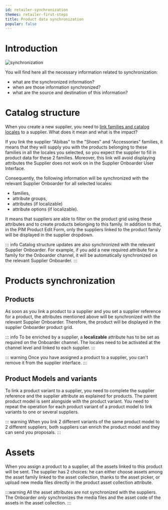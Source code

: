 ```yaml
---
id: retailer-synchronization
themes: retailer-first-steps
title: Product data synchronization
popular: false
---
```


# Introduction

![synchronization](../img/synchronization.svg)

You will find here all the necessary information related to synchronization:
- what are the synchronized information?
- when are those information synchronized?
- what are the source and destination of this information?

# Catalog structure

When you create a new supplier, you need to [link families and catalog locales](./manage-supplier.html) to a supplier.
What does it mean and what is the impact?

If you link the supplier "Abibas" to the "Shoes" and "Accessories" families, it means that they will supply you with the products belonging to these families in all the locales you selected, so you expect the supplier to fill in product data for these 2 families.
Moreover, this link will avoid displaying attributes the Supplier does not work on in the Supplier Onboarder User Interface.

Consequently, the following information will be synchronized with the relevant Supplier Onboarder for all selected locales:
* families,
* attribute groups,
* attributes (if localizable)
* attribute options (if localizable).

<!--
As a consequence, the family, the attribute groups, attributes and attribute options will be synchronized with the relevant Supplier Onboarder in all the selected locales if attributes are localizable.
-->

It means that suppliers are able to filter on the product grid using these attributes and to create products belonging to this family. In addition to that, in the PIM Product Edit Form, only the suppliers linked to the product family will be displayed in the supplier dropdown.

::: info
Catalog structure updates are also synchronized with the relevant Supplier Onboarder. For example, if you add a new required attribute for a family for the Onboarder channel, it will be automatically synchronized on the relevant Supplier Onboarder.
:::

# Products synchronization
## Products
As soon as you link a product to a supplier and you set a supplier reference for a product, the attributes mentioned above will be synchronized with the relevant Supplier Onboarder. Therefore, the product will be displayed in the supplier Onboarder product grid.

::: info
To be enriched by a supplier, a **localizable** attribute has to be set as required on the Onboarder channel.  The locales need to be activated at the channel level and linked to each supplier.
:::


::: warning
Once you have assigned a product to a supplier, you can't remove it from the supplier interface. 
:::

## Product Models and variants
To link a product variant to a supplier, you need to complete the supplier reference and the supplier attribute as explained for products. The parent product model is sent alongside with the product variant. You need to repeat the operation for each product variant of a product model to link variants to one or several suppliers.

::: warning
When you link 2 different variants of the same product model to 2 different suppliers, both suppliers can enrich the product model and they can send you proposals.
:::

# Assets
When you assign a product to a supplier, all the assets linked to this product will be sent. The supplier has 2 choices: he can either choose assets among the asset family linked to the asset collection, thanks to the asset picker, or upload new media files directly in the product asset collection attribute.

:::warning
All the asset attributes are not synchronized with the suppliers. The Onboarder *only*  synchronizes the media files and the asset code of the assets in the asset collection.
:::
